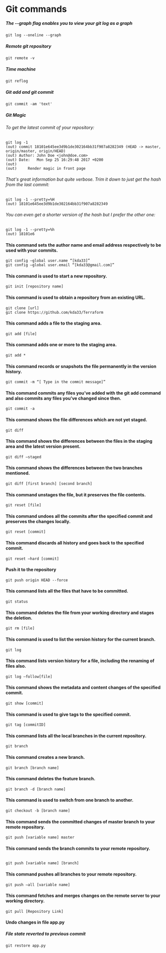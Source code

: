 # Git commands

##### The --graph flag enables you to view your git log as a graph
~~~~~~~~~~~~~~~~~~~~~~~~~~~~~~
git log --oneline --graph
~~~~~~~~~~~~~~~~~~~~~~~~~~~~~~

##### Remote git repository
~~~~~~~~~~~~~~~~~~~~~~~~~~~~~~
git remote -v
~~~~~~~~~~~~~~~~~~~~~~~~~~~~~~
##### Time machine
~~~~~~~~~~~~~~~~~~~~~~~~~~~~~~
git reflog
~~~~~~~~~~~~~~~~~~~~~~~~~~~~~~
##### Git add and git commit
~~~~~~~~~~~~~~~~~~~~~~~~~~~~~~
git commit -am 'text'
~~~~~~~~~~~~~~~~~~~~~~~~~~~~~~
##### Git Magic
###### To get the latest commit of your repository:
~~~~~~~~~~~~~~~~~~~~~~~~~~~~~~
git log -1
(out) commit 18101e645ee3d9b1de302164bb31f907a8282349 (HEAD -> master, origin/master, origin/HEAD)
(out) Author: John Doe <john@doe.com>
(out) Date:   Mon Sep 25 16:29:48 2017 +0200
(out) 
(out)     Render magic in front page

~~~~~~~~~~~~~~~~~~~~~~~~~~~~~~
###### That's great information but quite verbose. Trim it down to just get the hash from the last commit:
~~~~~~~~~~~~~~~~~~~~~~~~~~~~~~
git log -1 --pretty=%H
(out) 18101e645ee3d9b1de302164bb31f907a8282349
~~~~~~~~~~~~~~~~~~~~~~~~~~~~~~
###### You can even get a shorter version of the hash but I prefer the other one:
~~~~~~~~~~~~~~~~~~~~~~~~~~~~~~
git log -1 --pretty=%h
(out) 18101e6
~~~~~~~~~~~~~~~~~~~~~~~~~~~~~~

#### This command sets the author name and email address respectively to be used with your commits.
~~~~~~~~~~~~~~~~~~~~~~~~~~~~~~
git config –global user.name “[kda33]”
git config –global user.email “[kda33@gmail.com]”
~~~~~~~~~~~~~~~~~~~~~~~~~~~~~~
#### This command is used to start a new repository.
~~~~~~~~~~~~~~~~~~~~~~~~~~~~~~
git init [repository name]
~~~~~~~~~~~~~~~~~~~~~~~~~~~~~~
#### This command is used to obtain a repository from an existing URL.
~~~~~~~~~~~~~~~~~~~~~~~~~~~~~~
git clone [url]
git clone https://github.com/kda33/Terraform
~~~~~~~~~~~~~~~~~~~~~~~~~~~~~~
#### This command adds a file to the staging area.
~~~~~~~~~~~~~~~~~~~~~~~~~~~~~~
git add [file]
~~~~~~~~~~~~~~~~~~~~~~~~~~~~~~
#### This command adds one or more to the staging area.
~~~~~~~~~~~~~~~~~~~~~~~~~~~~~~
git add *
~~~~~~~~~~~~~~~~~~~~~~~~~~~~~~
#### This command records or snapshots the file permanently in the version history.
~~~~~~~~~~~~~~~~~~~~~~~~~~~~~~
git commit -m “[ Type in the commit message]”
~~~~~~~~~~~~~~~~~~~~~~~~~~~~~~
#### This command commits any files you’ve added with the git add command and also commits any files you’ve changed since then.
~~~~~~~~~~~~~~~~~~~~~~~~~~~~~~
git commit -a
~~~~~~~~~~~~~~~~~~~~~~~~~~~~~~
#### This command shows the file differences which are not yet staged.
~~~~~~~~~~~~~~~~~~~~~~~~~~~~~~
git diff
~~~~~~~~~~~~~~~~~~~~~~~~~~~~~~
#### This command shows the differences between the files in the staging area and the latest version present.
~~~~~~~~~~~~~~~~~~~~~~~~~~~~~~
git diff –staged
~~~~~~~~~~~~~~~~~~~~~~~~~~~~~~
#### This command shows the differences between the two branches mentioned.
~~~~~~~~~~~~~~~~~~~~~~~~~~~~~~
git diff [first branch] [second branch]
~~~~~~~~~~~~~~~~~~~~~~~~~~~~~~
#### This command unstages the file, but it preserves the file contents.
~~~~~~~~~~~~~~~~~~~~~~~~~~~~~~
git reset [file]
~~~~~~~~~~~~~~~~~~~~~~~~~~~~~~
#### This command undoes all the commits after the specified commit and preserves the changes locally.
~~~~~~~~~~~~~~~~~~~~~~~~~~~~~~
git reset [commit]
~~~~~~~~~~~~~~~~~~~~~~~~~~~~~~
#### This command discards all history and goes back to the specified commit.
~~~~~~~~~~~~~~~~~~~~~~~~~~~~~~
git reset –hard [commit]
~~~~~~~~~~~~~~~~~~~~~~~~~~~~~~
#### Push it to the repository
~~~~~~~~~~~~~~~~~~~~~~~~~~~~~~
git push origin HEAD --force 
~~~~~~~~~~~~~~~~~~~~~~~~~~~~~~
#### This command lists all the files that have to be committed.
~~~~~~~~~~~~~~~~~~~~~~~~~~~~~~
git status
~~~~~~~~~~~~~~~~~~~~~~~~~~~~~~
#### This command deletes the file from your working directory and stages the deletion.
~~~~~~~~~~~~~~~~~~~~~~~~~~~~~~
git rm [file]
~~~~~~~~~~~~~~~~~~~~~~~~~~~~~~
#### This command is used to list the version history for the current branch.
~~~~~~~~~~~~~~~~~~~~~~~~~~~~~~
git log
~~~~~~~~~~~~~~~~~~~~~~~~~~~~~~
#### This command lists version history for a file, including the renaming of files also.
~~~~~~~~~~~~~~~~~~~~~~~~~~~~~~
git log –follow[file]
~~~~~~~~~~~~~~~~~~~~~~~~~~~~~~
#### This command shows the metadata and content changes of the specified commit.
~~~~~~~~~~~~~~~~~~~~~~~~~~~~~~
git show [commit]
~~~~~~~~~~~~~~~~~~~~~~~~~~~~~~
#### This command is used to give tags to the specified commit.
~~~~~~~~~~~~~~~~~~~~~~~~~~~~~~
git tag [commitID]
~~~~~~~~~~~~~~~~~~~~~~~~~~~~~~
#### This command lists all the local branches in the current repository.
~~~~~~~~~~~~~~~~~~~~~~~~~~~~~~
git branch
~~~~~~~~~~~~~~~~~~~~~~~~~~~~~~
#### This command creates a new branch.
~~~~~~~~~~~~~~~~~~~~~~~~~~~~~~
git branch [branch name]
~~~~~~~~~~~~~~~~~~~~~~~~~~~~~~
#### This command deletes the feature branch.
~~~~~~~~~~~~~~~~~~~~~~~~~~~~~~
git branch -d [branch name]
~~~~~~~~~~~~~~~~~~~~~~~~~~~~~~
#### This command is used to switch from one branch to another.
~~~~~~~~~~~~~~~~~~~~~~~~~~~~~~
git checkout -b [branch name]
~~~~~~~~~~~~~~~~~~~~~~~~~~~~~~
#### This command sends the committed changes of master branch to your remote repository.
~~~~~~~~~~~~~~~~~~~~~~~~~~~~~~
git push [variable name] master
~~~~~~~~~~~~~~~~~~~~~~~~~~~~~~
#### This command sends the branch commits to your remote repository.
~~~~~~~~~~~~~~~~~~~~~~~~~~~~~~

git push [variable name] [branch]
~~~~~~~~~~~~~~~~~~~~~~~~~~~~~~
#### This command pushes all branches to your remote repository.
~~~~~~~~~~~~~~~~~~~~~~~~~~~~~~
git push –all [variable name]
~~~~~~~~~~~~~~~~~~~~~~~~~~~~~~
#### This command fetches and merges changes on the remote server to your working directory.
~~~~~~~~~~~~~~~~~~~~~~~~~~~~~~
git pull [Repository Link]
~~~~~~~~~~~~~~~~~~~~~~~~~~~~~~
#### Undo changes in file app.py
##### File state reverted to previous commit
~~~~~~~~~~~~~~~~~~~~~~~~~~~~~~
git restore app.py
~~~~~~~~~~~~~~~~~~~~~~~~~~~~~~
